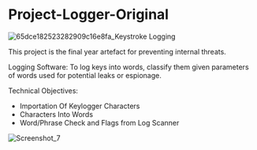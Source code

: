# Project-Logger-Original


![65dce182523282909c16e8fa_Keystroke Logging](https://github.com/Abdurr224/Project-Logger-Original/assets/166424757/08ad5145-bb55-4d34-af34-f089e4a17bfc) 



This project is the final year artefact for preventing internal threats.

Logging Software: To log keys into words, classify them given parameters of words used for potential leaks or espionage. 

Technical Objectives:
- Importation Of Keylogger Characters
- Characters Into Words                          
- Word/Phrase Check and Flags from Log Scanner

![Screenshot_7](https://github.com/Abdurr224/Project-Logger-Original/assets/166424757/ff0cb6ac-fb22-41e8-ac33-1c3efbcebd8e)
